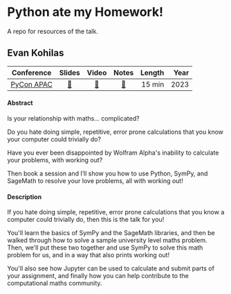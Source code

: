 # Python ate my Homework!
A repo for resources of the talk.

## Evan Kohilas

| Conference | Slides | Video | Notes | Length | Year |
|------------|:------:|:-----:|:-----:|-------:|-----:|
| [PyCon APAC](https://2023-apac.pycon.jp/) | [🔗](https://github.com/ekohilas/python-ate-my-homework/blob/main/python_ate_my_homework_pycon_apac_2023.ipynb) | [🔗](https://www.youtube.com/watch?v=RvPjFTwXWTI&t=22129s) | [🔗](https://2023-apac.pycon.jp/timetable?id=WQREM9) | 15 min | 2023 |

#### Abstract
Is your relationship with maths... complicated?

Do you hate doing simple, repetitive, error prone calculations that you know your computer could trivially do?

Have you ever been disappointed by Wolfram Alpha's inability to calculate your problems, with working out?

Then book a session and I’ll show you how to use Python, SymPy, and SageMath to resolve your love problems, all with working out!

#### Description
If you hate doing simple, repetitive, error prone calculations that you know a computer could trivially do, then this is the talk for you!

You'll learn the basics of SymPy and the SageMath libraries, and then be walked through how to solve a sample university level maths problem. Then, we'll put these two together and use SymPy to solve this math problem for us, and in a way that also prints working out!

You'll also see how Jupyter can be used to calculate and submit parts of your assignment, and finally how you can help contribute to the computational maths community.
